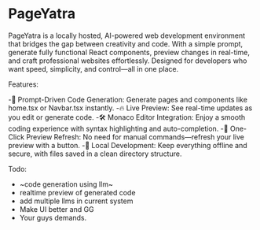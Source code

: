 # PageYatra
PageYatra is a locally hosted, AI-powered web development environment that bridges the gap between creativity and code. With a simple prompt, generate fully functional React components, preview changes in real-time, and craft professional websites effortlessly. Designed for developers who want speed, simplicity, and control—all in one place.

Features:

-🌟 Prompt-Driven Code Generation: Generate pages and components like home.tsx or Navbar.tsx instantly.
-🔥 Live Preview: See real-time updates as you edit or generate code.
-🛠️ Monaco Editor Integration: Enjoy a smooth coding experience with syntax highlighting and auto-completion.
-🚀 One-Click Preview Refresh: No need for manual commands—refresh your live preview with a button.
-💾 Local Development: Keep everything offline and secure, with files saved in a clean directory structure.



Todo:
-  ~code generation using llm~
- realtime preview of generated code
- add multiple llms in current system
- Make UI better and GG 
- Your guys demands.
